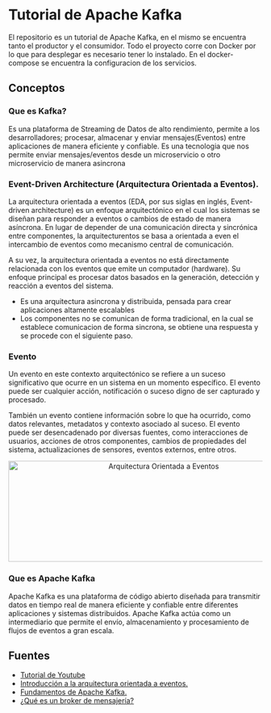 # Tutorial de Apache Kafka

El repositorio es un tutorial de Apache Kafka, en el mismo se encuentra tanto el productor y el consumidor. Todo el proyecto corre con Docker por lo que para desplegar es necesario tener lo instalado. En el docker-compose se encuentra la configuracion de los servicios.

## Conceptos

### Que es Kafka?
Es una plataforma de Streaming de Datos de alto rendimiento, permite a los desarrolladores; procesar, almacenar y enviar mensajes(Eventos) entre aplicaciones de manera eficiente y confiable. Es una tecnologia que nos permite enviar mensajes/eventos desde un microservicio o otro microservicio de manera asincrona

### Event-Driven Architecture (Arquitectura Orientada a Eventos).

La arquitectura orientada a eventos (EDA, por sus siglas en inglés, Event-driven architecture) es un enfoque arquitectónico en el cual los sistemas se diseñan para responder a eventos o cambios de estado de manera asíncrona. En lugar de depender de una comunicación directa y sincrónica entre componentes, la arquitecturentos se basa a orientada a even el intercambio de eventos como mecanismo central de comunicación.

A su vez, la arquitectura orientada a eventos no está directamente relacionada con los eventos que emite un computador (hardware). Su enfoque principal es procesar datos basados en la generación, detección y reacción a eventos del sistema.

- Es una arquitectura asincrona y distribuida, pensada para crear aplicaciones altamente escalables
- Los componentes no se comunican de forma tradicional, en la cual se establece comunicacion de forma sincrona, se obtiene una respuesta y se procede con el siguiente paso.

### Evento

Un evento en este contexto arquitectónico se refiere a un suceso significativo que ocurre en un sistema en un momento específico. El evento puede ser cualquier acción, notificación o suceso digno de ser capturado y procesado.

También un evento contiene información sobre lo que ha ocurrido, como datos relevantes, metadatos y contexto asociado al suceso. El evento puede ser desencadenado por diversas fuentes, como interacciones de usuarios, acciones de otros componentes, cambios de propiedades del sistema, actualizaciones de sensores, eventos externos, entre otros.

<div align="center">
<img src="https://miro.medium.com/v2/resize:fit:1400/1*J1PZH-nkVCZA6VvHfCe3Wg.jpeg" width="600" height="200" alt="Arquitectura Orientada a Eventos">
</div>

### Que es Apache Kafka

Apache Kafka es una plataforma de código abierto diseñada para transmitir datos en tiempo real de manera eficiente y confiable entre diferentes aplicaciones y sistemas distribuidos. Apache Kafka actúa como un intermediario que permite el envío, almacenamiento y procesamiento de flujos de eventos a gran escala.

## Fuentes
- [Tutorial de Youtube](https://www.youtube.com/watch?v=l4-wAvFYKCY)
- [Introducción a la arquitectura orientada a eventos.](https://medium.com/@diego.coder/introducci%C3%B3n-a-la-arquitectura-orientada-a-eventos-a532c71c9945)
- [Fundamentos de Apache Kafka.](https://medium.com/@diego.coder/introducci%C3%B3n-a-apache-kafka-d1118be9d632)
- [¿Qué es un broker de mensajería?](https://medium.com/@diego.coder/que-es-un-broker-de-mensajer%C3%ADa-8aa8ab7988e8)